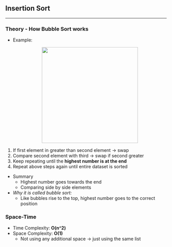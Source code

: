 ## Insertion Sort
---
### Theory - How Bubble Sort works
- Example: <p align="center"><img src="Images/bubble.png" height="300"></p>
1) If first element in greater than second element -> swap
2) Compare second element with third -> swap if second greater
3) Keep repeating until the **highest number is at the end**
4) Repeat above steps again until entire dataset is sorted
- Summary
    - Highest number goes towards the end
    - Comparing side by side elements
- *Why it is called bubble sort:*
    - Like bubbles rise to the top, highest number goes to the correct position
### Space-Time
- Time Complexity: **O(n^2)**
- Space Complexity: **O(1)**
    - Not using any additional space -> just using the same list